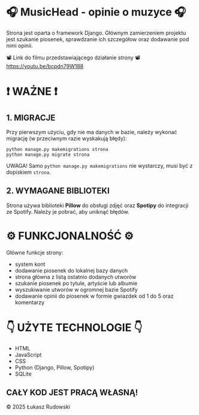 # 🎧 MusicHead - opinie o muzyce 🎧 

Strona jest oparta o framework Django. Głównym zamierzeniem projektu jest szukanie piosenek, sprawdzanie ich szczegółow oraz dodawanie pod nimi opinii. 

📽️ Link do filmu przedstawiającego działanie strony 📽️
https://youtu.be/bcpdn79W188

# ❗ WAŻNE ❗
## 1. MIGRACJE
Przy pierwszym użyciu, gdy nie ma danych w bazie, należy wykonać migrację (w przeciwnym razie wyskakują błędy):
```
python manage.py makemigrations strona
python manage.py migrate strona
```

UWAGA!
Samo ```python manage.py makemigrations``` nie wystarczy, musi być z dopiskiem ```strona```.


## 2. WYMAGANE BIBLIOTEKI 
Strona używa biblioteki **Pillow** do obsługi zdjęć oraz **Spotipy** do integracji ze Spotify.
Należy je pobrać, aby uniknąć błędów.

# ⚙️ FUNKCJONALNOŚĆ ⚙️
Główne funkcje strony:
- system kont
- dodawanie piosenek do lokalnej bazy danych
- strona główna z listą ostatnio dodanych utworów
- szukanie piosenek po tytule, artyście lub albumie
- wyszukiwanie utworów w ogromnej bazie Spotify
- dodawanie opinii do piosenek w formie gwiazdek od 1 do 5 oraz komentarzy

# 👇 UŻYTE TECHNOLOGIE 👇
- HTML
- JavaScript
- CSS
- Python (Django, Pillow, Spotipy)
- SQLite

## CAŁY KOD JEST PRACĄ WŁASNĄ!
© 2025 Łukasz Rudowski